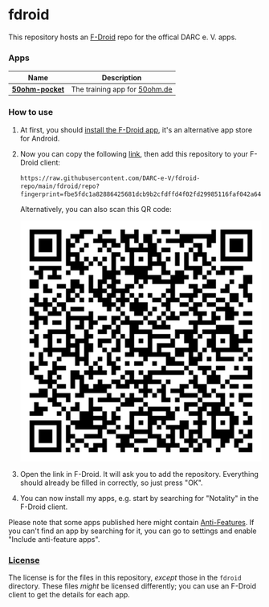 # fdroid
This repository hosts an [F-Droid](https://f-droid.org/) repo for the offical DARC e. V. apps.

### Apps

<!-- This table is auto-generated. Do not edit -->
| Name                                                         | Description                       |
|--------------------------------------------------------------|-----------------------------------|
| [**50ohm-pocket**](https://github.com/DARC-e-V/50ohm-pocket) | The training app for [50ohm.de](https://50ohm.de) |
<!-- end apps table -->

### How to use
1. At first, you should [install the F-Droid app](https://f-droid.org/), it's an alternative app store for Android.
2. Now you can copy the following [link](https://raw.githubusercontent.com/xarantolus/fdroid/main/fdroid/repo?fingerprint=080898ae4309aeceb58915e43a4b7c4a3e2cda40c91738e2c02f58339ab2fbd7), then add this repository to your F-Droid client:

    ```
    https://raw.githubusercontent.com/DARC-e-V/fdroid-repo/main/fdroid/repo?fingerprint=fbe5fdc1a82886425681dcb9b2cfdffd4f02fd29985116faf042a646dd692e37
    ```

    Alternatively, you can also scan this QR code:

    <p align="center">
      <img src=".github/qrcode.png?raw=true" alt="F-Droid repo QR code"/>
    </p>

3. Open the link in F-Droid. It will ask you to add the repository. Everything should already be filled in correctly, so just press "OK".
4. You can now install my apps, e.g. start by searching for "Notality" in the F-Droid client.

Please note that some apps published here might contain [Anti-Features](https://f-droid.org/en/docs/Anti-Features/). If you can't find an app by searching for it, you can go to settings and enable "Include anti-feature apps".

### [License](LICENSE)
The license is for the files in this repository, *except* those in the `fdroid` directory. These files *might* be licensed differently; you can use an F-Droid client to get the details for each app.
